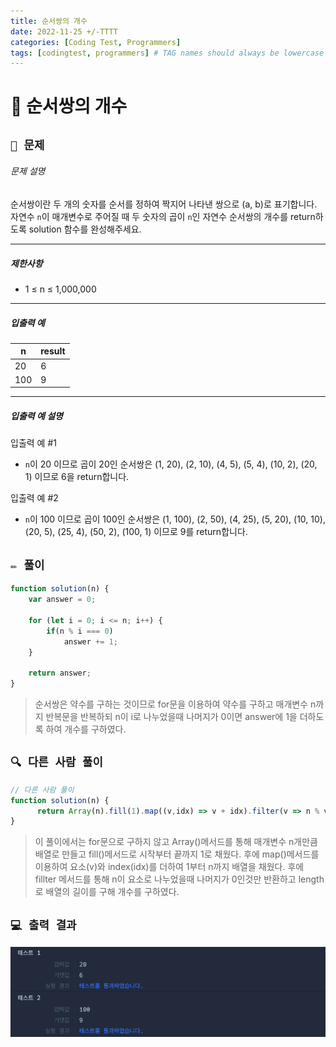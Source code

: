 ```yaml
---
title: 순서쌍의 개수
date: 2022-11-25 +/-TTTT
categories: [Coding Test, Programmers]
tags: [codingtest, programmers] # TAG names should always be lowercase
---
```


# 🔖 순서쌍의 개수

## `📌 문제`

###### 문제 설명

순서쌍이란 두 개의 숫자를 순서를 정하여 짝지어 나타낸 쌍으로 (a, b)로 표기합니다. 자연수 `n`이 매개변수로 주어질 때 두 숫자의 곱이 `n`인 자연수 순서쌍의 개수를 return하도록 solution 함수를 완성해주세요.

------

##### 제한사항

- 1 ≤ n ≤ 1,000,000

------

##### 입출력 예

| n    | result |
| ---- | ------ |
| 20   | 6      |
| 100  | 9      |

------

##### 입출력 예 설명

입출력 예 #1

- `n`이 20 이므로 곱이 20인 순서쌍은 (1, 20), (2, 10), (4, 5), (5, 4), (10, 2), (20, 1) 이므로 6을 return합니다.

입출력 예 #2

- `n`이 100 이므로 곱이 100인 순서쌍은 (1, 100), (2, 50), (4, 25), (5, 20), (10, 10), (20, 5), (25, 4), (50, 2), (100, 1) 이므로 9를 return합니다.



## `✏️ 풀이`

```javascript
function solution(n) {
    var answer = 0;
    
    for (let i = 0; i <= n; i++) {
        if(n % i === 0)
            answer += 1;
    }
    
    return answer;
}
```

> 순서쌍은 약수를 구하는 것이므로 for문을 이용하여 약수를 구하고 매개변수 n까지 반복문을 반복하되 n이 i로 나누었을때 나머지가 0이면 answer에 1을 더하도록 하여 개수를 구하였다.



## `🔍 다른 사람 풀이`

```javascript
// 다른 사람 풀이
function solution(n) {
      return Array(n).fill(1).map((v,idx) => v + idx).filter(v => n % v === 0).length
}
```

> 이 풀이에서는 for문으로 구하지 않고 Array()메서드를 통해 매개변수 n개만큼 배열로 만들고 fill()메서드로 시작부터 끝까지 1로 채웠다. 후에 map()메서드를 이용하여 요소(v)와 index(idx)를 더하여 1부터 n까지 배열을 채웠다. 후에 fillter 메서드를 통해 n이 요소로 나누었을때 나머지가 0인것만 반환하고 length로 배열의 길이를 구해 개수를 구하였다.



## `💻 출력 결과`

![image-20221125200735885](../../assets/img/postingImg/image-20221125200735885.png)